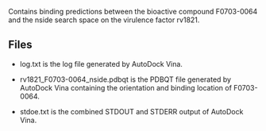 Contains binding predictions between the bioactive compound F0703-0064 and the nside search space on the virulence factor rv1821.

## Files

- log.txt is the log file generated by AutoDock Vina.

- rv1821_F0703-0064_nside.pdbqt is the PDBQT file generated by AutoDock Vina containing the orientation and binding location of F0703-0064.

- stdoe.txt is the combined STDOUT and STDERR output of AutoDock Vina.

